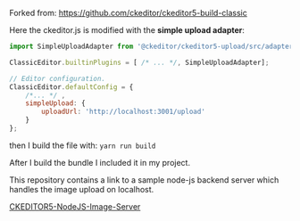 Forked from: https://github.com/ckeditor/ckeditor5-build-classic

Here the ckeditor.js is modified with the **simple upload adapter**:

```javascript
import SimpleUploadAdapter from '@ckeditor/ckeditor5-upload/src/adapters/simpleuploadadapter';   

ClassicEditor.builtinPlugins = [ /* ... */, SimpleUploadAdapter];

// Editor configuration.
ClassicEditor.defaultConfig = {
	/*... */ ,
	simpleUpload: {
		uploadUrl: 'http://localhost:3001/upload'
	}
};

```
then I build the file with: `yarn run build`

After I build the bundle I included it in my project.

This repository contains a link to a sample node-js backend server which handles the image upload on localhost.

[CKEDITOR5-NodeJS-Image-Server](https://github.com/kolomu/ckeditor5-nodejs-image-server)
